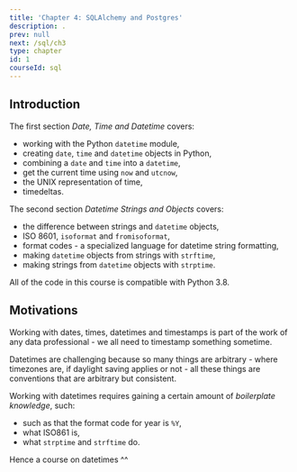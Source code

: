 ```yaml
---
title: 'Chapter 4: SQLAlchemy and Postgres'
description: .
prev: null
next: /sql/ch3
type: chapter
id: 1
courseId: sql
---
```



<exercise id="1" title="Introduction & Motivations" >

## Introduction

The first section *Date, Time and Datetime* covers:

- working with the Python `datetime` module,
- creating `date`, `time` and `datetime` objects in Python,
- combining a `date` and `time` into a `datetime`,
- get the current time using `now` and `utcnow`,
- the UNIX representation of time,
- timedeltas.

The second section *Datetime Strings and Objects* covers:

- the difference between strings and `datetime` objects,
- ISO 8601, `isoformat` and `fromisoformat`,
- format codes - a specialized language for datetime string formatting,
- making `datetime` objects from strings with `strftime`,
- making strings from `datetime` objects with `strptime`.

All of the code in this course is compatible with Python 3.8.


## Motivations

Working with dates, times, datetimes and timestamps is part of the work of any data professional - we all need to timestamp something sometime.

Datetimes are challenging because so many things are arbitrary - where timezones are, if daylight saving applies or not - all these things are conventions that are arbitrary but consistent.

Working with datetimes requires gaining a certain amount of *boilerplate knowledge*, such:

- such as that the format code for year is `%Y`,
- what ISO861 is,
- what `strptime` and `strftime` do.

Hence a course on datetimes ^^

</exercise>

<exercise id="2" title="Common SQL Databases">

</exercise>
